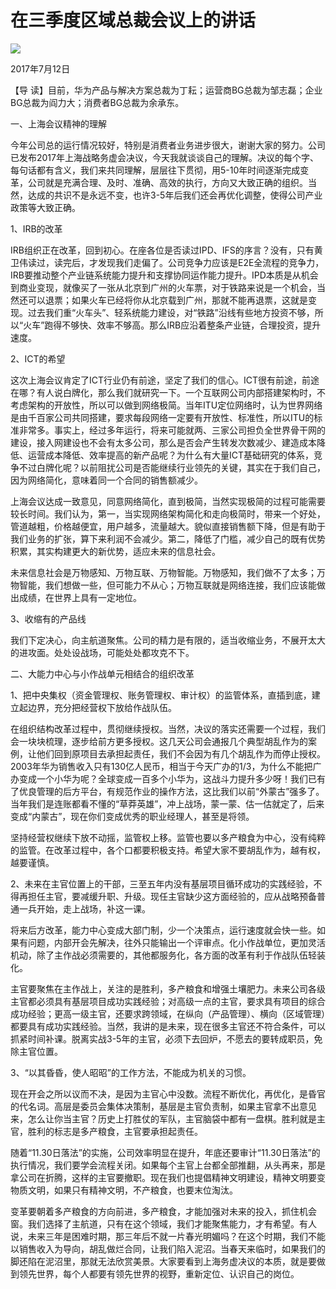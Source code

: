 # 在三季度区域总裁会议上的讲话
<img class="pv" src="https://api.visitor.plantree.me/visitor-badge/pv?namespace=plantree.me&key=renzhengfei-speeches/./docs/speeches/2017/07/在三季度区域总裁会议上的讲话.md">


2017年7月12日



【导  读】目前，华为产品与解决方案总裁为丁耘；运营商BG总裁为邹志磊；企业BG总裁为阎力大；消费者BG总裁为余承东。



一、上海会议精神的理解

今年公司总的运行情况较好，特别是消费者业务进步很大，谢谢大家的努力。公司已发布2017年上海战略务虚会决议，今天我就谈谈自己的理解。决议的每个字、每句话都有含义，我们来共同理解，层层往下贯彻，用5-10年时间逐渐完成变革，公司就是充满合理、及时、准确、高效的执行，方向又大致正确的组织。当然，达成的共识不是永远不变，也许3-5年后我们还会再优化调整，使得公司产业政策等大致正确。

1、IRB的改革

IRB组织正在改革，回到初心。在座各位是否读过IPD、IFS的序言？没有，只有黄卫伟读过，读完后，才发现我们走偏了。公司竞争力应该是E2E全流程的竞争力，IRB要推动整个产业链系统能力提升和支撑协同运作能力提升。IPD本质是从机会到商业变现，就像买了一张从北京到广州的火车票，对于铁路来说是一个机会，当然还可以退票；如果火车已经将你从北京载到广州，那就不能再退票，这就是变现。过去我们重“火车头”、轻系统能力建设，对“铁路”沿线有些地方投资不够，所以“火车”跑得不够快、效率不够高。那么IRB应沿着整条产业链，合理投资，提升速度。

2、ICT的希望

这次上海会议肯定了ICT行业仍有前途，坚定了我们的信心。ICT很有前途，前途在哪？有人说白牌化，那么我们就研究一下。一个互联网公司内部搭建架构时，不考虑架构的开放性，所以可以做到网络极简。当年ITU定位网络时，认为世界网络是由千百家公司共同搭建，要求每段网络一定要有开放性、标准性，所以ITU的标准非常多。事实上，经过多年运行，将来可能就两、三家公司担负全世界骨干网的建设，接入网建设也不会有太多公司，那么是否会产生转发次数减少、建造成本降低、运营成本降低、效率提高的新产品呢？为什么有大量ICT基础研究的体系，竞争不过白牌化呢？以前阻扰公司是否能继续行业领先的关键，其实在于我们自己，因为网络简化，意味着同一个合同的销售额减少。

上海会议达成一致意见，同意网络简化，直到极简，当然实现极简的过程可能需要较长时间。我们认为，第一，当实现网络架构简化和走向极简时，带来一个好处，管道越粗，价格越便宜，用户越多，流量越大。貌似直接销售额下降，但是有助于我们业务的扩张，算下来利润不会减少。第二，降低了门槛，减少自己的既有优势积累，其实构建更大的新优势，适应未来的信息社会。

未来信息社会是万物感知、万物互联、万物智能。万物感知，我们做不了太多；万物智能，我们想做一些，但可能力不从心；万物互联就是网络连接，我们应该能做出成绩，在世界上具有一定地位。

3、收缩有的产品线

我们下定决心，向主航道聚焦。公司的精力是有限的，适当收缩业务，不展开太大的进攻面。处处设战场，可能处处都攻克不下。

二、大能力中心与小作战单元相结合的组织改革

1、把中央集权（资金管理权、账务管理权、审计权）的监管体系，直插到底，建立起边界，充分把经营权下放给作战队伍。

在组织结构改革过程中，贯彻继续授权。当然，决议的落实还需要一个过程，我们会一块块梳理，逐步给前方更多授权。这几天公司会通报几个典型胡乱作为的案例，让他们回到原项目去承担起责任，我们不会因为有几个胡乱作为而停止授权。2003年华为销售收入只有130亿人民币，相当于今天广办的1/3，为什么不能把广办变成一个小华为呢？全球变成一百多个小华为，这战斗力提升多少呀！我们已有了优良管理的后方平台，有规范作业的操作方法，这比我们以前“外蒙古”强多了。当年我们是连账都看不懂的“草莽英雄”，冲上战场，蒙一蒙、估一估就定了，后来变成“内蒙古”，现在你们变成优秀的职业经理人，甚至是将领。

坚持经营权继续下放不动摇，监管权上移。监管也要以多产粮食为中心，没有纯粹的监管。在改革过程中，各个口都要积极支持。希望大家不要胡乱作为，越有权，越要谨慎。

2、未来在主官位置上的干部，三至五年内没有基层项目循环成功的实践经验，不得再担任主官，要减缓升职、升级。现任主官缺少这方面经验的，应从战略预备普通一兵开始，走上战场，补这一课。

将来后方改革，能力中心变成大部门制，少一个决策点，运行速度就会快一些。如果有问题，内部开会先解决，往外只能输出一个评审点。化小作战单位，更加灵活机动，除了主作战必须需要的，其他都服务化，各方面的改革有利于作战队伍轻装化。

主官要聚焦在主作战上，关注的是胜利，多产粮食和增强土壤肥力。未来公司各级主官都必须具有基层项目成功实践经验；对高级一点的主官，要求具有项目的综合成功经验；更高一级主官，还要求跨领域，在纵向（产品管理）、横向（区域管理）都要具有成功实践经验。当然，我讲的是未来，现在很多主官还不符合条件，可以抓紧时间补课。脱离实战3-5年的主官，必须下去回炉，不愿去的要转成职员，免除主官位置。

3、“以其昏昏，使人昭昭”的工作方法，不能成为机关的习惯。

现在开会之所以议而不决，是因为主官心中没数。流程不断优化，再优化，是昏官的代名词。高层是委员会集体决策制，基层是主官负责制，如果主官拿不出意见来，怎么让你当主官？历史上打胜仗的军队，主官脑袋中都有一盘棋。胜利就是主官，胜利的标志是多产粮食，主官要承担起责任。

随着“11.30日落法”的实施，公司效率明显在提升，年底还要审计“11.30日落法”的执行情况，我们要学会流程关闭。如果每个主官上台都全部推翻，从头再来，那是拿公司在折腾，这样的主官要撤职。现在我们也提倡精神文明建设，精神文明要变物质文明，如果只有精神文明，不产粮食，也要末位淘汰。

变革要朝着多产粮食的方向前进，多产粮食，才能加强对未来的投入，抓住机会窗。我们选择了主航道，只有在这个领域，我们才能聚焦能力，才有希望。有人说，未来三年是困难时期，那三年后不就一片春光明媚吗？在这个时期，我们不能以销售收入为导向，胡乱做烂合同，让我们陷入泥沼。当春天来临时，如果我们的脚还陷在泥沼里，那就无法欣赏美景。大家要看到上海务虚决议的本质，就是要做到领先世界，每个人都要有领先世界的视野，重新定位、认识自己的岗位。
